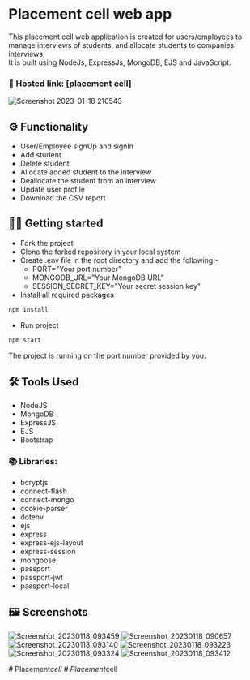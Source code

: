 # Placement cell web app

This placement cell web application is created for users/employees to manage interviews of students, and allocate students to companies` interviews. \
It is built using NodeJs, ExpressJs, MongoDB, EJS and JavaScript.

### 🔗 Hosted link: [placement cell]



![Screenshot 2023-01-18 210543](https://user-images.githubusercontent.com/100330745/213638462-d8f897bd-2955-4313-90f8-4b4336b8511b.png)

## ⚙️ Functionality 
- User/Employee signUp and signIn
- Add student 
- Delete student
- Allocate added student to the interview
- Deallocate the student from an interview
- Update user profile
- Download the CSV report
 
## 🧑‍💻 Getting started

* Fork the project 
* Clone the forked repository in your local system
* Create .env file in the root directory and add the following:-
  * PORT="Your port number"
  * MONGODB_URL="Your MongoDB URL"
  * SESSION_SECRET_KEY="Your secret session key"
* Install all required packages
```bash
npm install 
```
* Run project 
```bash
npm start
```
The project is running on the port number provided by you.

## 🛠️ Tools Used 
- NodeJS
- MongoDB
- ExpressJS
- EJS
- Bootstrap

### 📚 Libraries: 
* bcryptjs
* connect-flash
* connect-mongo
* cookie-parser
* dotenv
* ejs
* express
* express-ejs-layout
* express-session
* mongoose
* passport
* passport-jwt
* passport-local

## 🖼️ Screenshots

![Screenshot_20230118_093459](https://user-images.githubusercontent.com/100330745/213638849-cb949c9e-8f9a-4c08-9f28-fab57e9e3bce.png)
![Screenshot_20230118_090657](https://user-images.githubusercontent.com/100330745/213638860-01185d8a-c546-4135-9d96-ad3f73a38470.png)
![Screenshot_20230118_093140](https://user-images.githubusercontent.com/100330745/213638864-70b40781-c0ed-43de-aa7f-101635cbd8f6.png)
![Screenshot_20230118_093223](https://user-images.githubusercontent.com/100330745/213638867-ee4b890f-17f2-435e-ac88-e36a8a7a3cb0.png)
![Screenshot_20230118_093324](https://user-images.githubusercontent.com/100330745/213638871-71a55027-ec81-4981-b2d4-3298c1668d3c.png)
![Screenshot_20230118_093412](https://user-images.githubusercontent.com/100330745/213638875-3a2ea200-8cfd-42f4-bb8f-463bdb902878.png)

#   P l a c e m e n t _ c e l l 
 
 #   P l a c e m e n t _ c e l l 
 
 